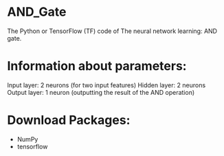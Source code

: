 # AND_Gate
The Python or TensorFlow (TF) code of The neural network learning: AND gate.

# Information about parameters:
Input layer: 2 neurons (for two input features)
Hidden layer: 2 neurons
Output layer: 1 neuron (outputting the result of the AND operation)

# Download Packages:
- NumPy
- tensorflow
